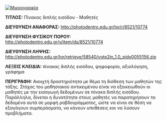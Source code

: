 [![Μικρογραφία](http://photodentro.edu.gr/lor/retrieve/58538/vote2in_1.0.zip.jpg)](http://photodentro.edu.gr/lor/r/8521/10774)

**ΤΙΤΛΟΣ:** Πίνακας διπλής εισόδου - Μαθητές

**ΔΙΕΥΘΥΝΣΗ ΑΝΑΦΟΡΑΣ:** http://photodentro.edu.gr/lor/r/8521/10774

**ΔΙΕΥΘΥΝΣΗ ΦΥΣΙΚΟΥ ΠΟΡΟΥ:** http://photodentro.edu.gr/v/item/ds/8521/10774

**ΔΙΕΥΘΥΝΣΗ ΛΗΨΗΣ:** http://photodentro.edu.gr/lor/retrieve/58540/vote2in_1.0_pidx0055156.zip

**ΛΕΞΕΙΣ ΚΛΕΙΔΙΑ:** πίνακας διπλής εισόδου, ψηφοφορία, αξιολόγηση, γράφημα

**ΠΕΡΙΓΡΑΦΗ:** Ανοιχτή δραστηριότητα με θέμα τη διάθεση των μαθητών της τάξης. Στόχος του μαθησιακού αντικειμένου είναι να εξοικειωθούν οι μαθητές με την εισαγωγή δεδομένων σε πίνακα διπλής εισόδου. Παράλληλα, δίνεται η δυνατότητα στους μαθητές να παρατηρήσουν τα δεδομένα αυτά σε μορφή ραβδογράμματος, ώστε να είναι σε θέση να εξαγάγουν συμπεράσματα, να κάνουν υποθέσεις και να λύσουν προβλήματα.
